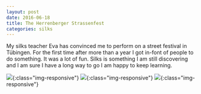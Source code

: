 ```yaml
---
layout: post
date: 2016-06-18
title: The Herrenberger Strassenfest
categories: silks
---
```


My silks teacher Eva has convinced me to perform on a street festival in
Tübingen. For the first time after more than a year I got in-font of people to
do something. It was a lot of fun. Silks is something I am still discovering and
I am sure I have a long way to go I am happy to keep learning.


![](https://image.ibb.co/m7k0SR/pilar_quiroz_performance.jpg){:class="img-responsive"}
![](https://image.ibb.co/fdsfSR/performance_pilar_silks.jpg){:class="img-responsive"}
![](https://image.ibb.co/nvNfSR/pilar_performance.jpg){:class="img-responsive"}
